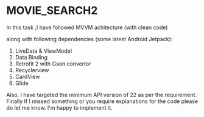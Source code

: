 # MOVIE_SEARCH2

In this task ,I have followed MVVM achitecture (with clean code)

along with following dependencies (some latest Android Jetpack):

1. LiveData & ViewModel
2. Data Binding
3. Retrofit 2 with Gson convertor
4. Recyclerview
5. CardView
6. Glide

Also, I have targeted the minimum API version of 22 as per the requirement. Finally If I missed something or you require explanations for the code please do let me know. I'm happy to implement it.

